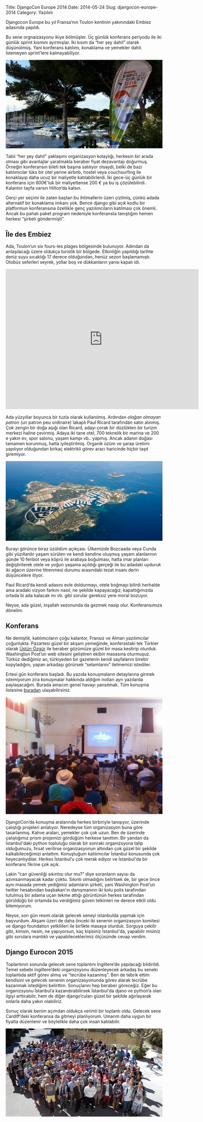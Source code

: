 Title: DjangoCon Europe 2014
Date: 2014-05-24
Slug: djangocon-europe-2014
Category: Yazılım

Djangocon Europe bu yıl Fransa’nın Toulon kentinin yakınındaki Embiez adasında yapıldı.

Bu sene orgnaizasyonu ikiye bölmüşler. Üç günlük konferans periyodu ile iki günlük sprint kısmını ayırmışlar.
İki kısım da “her şey dahil” olarak düşünülmüş. Yani konferans katılımı, konaklama ve yemekler dahil. İstemeyen sprint’lere kalmayabiliyor.

<img src="images/django-eurocon-2014-marina.jpg" alt="Marina"/>

Tabii “her şey dahil” yaklaşımı organizasyon kolaylığı, herkesin bir arada olması gibi avantajlar yaratmakla beraber
fiyat dezavantajı doğurmuş. Örneğin konferansın bileti tek başına satılıyor olsaydı, belki de bazı katılımcılar lüks
bir otel yerine airbnb, hostel veya couchsurfing ile konaklayıp daha ucuz bir maliyetle katılabilirlerdi.
İki gece-üç günlük bir konferans için 600€'luk bir maliyettense 200 € ya bu iş çözülebilirdi. Kalantor tayfa varsın Hilton’da kalsın.

Gerçi yer seçimi ile zaten baştan bu ihtimallerin üzeri çizilmiş, çünkü adada alternatif bir konaklama imkanı yok.
Bence django gibi açık kodlu bir platformun konferansına özellikle genç yazılımcıların katılması çok önemli.
Ancak bu pahalı paket program nedeniyle konferansta tanıştığım hemen herkesi “şirketi göndermişti”.

## Île des Embiez

Ada, Toulon’un six fours-les plages bölgesinde bulunuyor. Adından da anlaşılacağı üzere oldukça turistik bir bölgede.
Etkinliğin yapıldığı tarihte deniz suyu sıcaklığı 17 derece olduğundan, henüz sezon başlamamıştı.
Otobüs seferleri seyrek, yollar boş ve dükkanların yarısı kapalı idi.

<iframe src="https://www.google.com/maps/embed?pb=!1m18!1m12!1m3!1d12832.833549393437!2d5.791382752978804!3d43.07754020230995!2m3!1f0!2f0!3f0!3m2!1i1024!2i768!4f13.1!3m3!1m2!1s0x12c900fc41ab5f4d%3A0x93e8837c4f5523a7!2s%C3%8Eles+des+Embiez!5e1!3m2!1str!2s!4v1401138253212" width="620" height="450" frameborder="0" style="border:0"></iframe>

Ada yüzyıllar boyunca bir tuzla olarak kullanılmış. Ardından *olağan olmayan patron* (un patron peu ordinaire) lakaplı
Paul Ricard tarafından satın alınmış. Çok zengin bir doğa aşığı olan Ricard, adayı çorak bir düzlükten bir turizm merkezi haline çevirmiş.
Adaya iki tane otel, 700 teknelik bir marina ve 200 e yakın ev, spor salonu, yaşam kampı vb.. yapmış.
Ancak adanın doğası tamamen korunmuş, hatta iyileştirilmiş. Organik üzüm ve şarap üretimi yapılıyor olduğundan birkaç
elektrikli görev aracı haricinde hiçbir taşıt giremiyor.

<img src="images/django-eurocon-2014-island.jpg" alt="Ada" />

Burayı görünce biraz üzüldüm açıkçası. Ülkemizde Bozcaada veya Cunda gibi yüzıllardır yaşam sürülen ve kendi kendine oluşmuş
yaşam alanlarının günde 10 feribot veya köprü ile arabaya boğulması, hatta imar planları değiştirilerek otele ve yoğun
yaşama açıldığı gerçeği ile bu adadaki uyduruk iki ağacın üzerine titrenmesi durumu arasındaki tezat insanı derin düşüncelere itiyor.

Paul Ricard’da kendi adasını evle doldurmayı, otele boğmayı bilirdi herhalde ama aradaki vizyon farkını nasıl,
ne şekilde kapayacağız; kapattığımızda ortada bi ada kalacak mı vb. gibi sorular gereksiz yere moral bozuyor.

Neyse, ada güzel, inşallah sezonunda da gezmek nasip olur. Konferansımıza dönelim.

## Konferans

Ne demiştik, katılımcıların çoğu kalantor, Fransız ve Alman yazılımcılar çoğunlukta. Pazartesi güzel bir akşam yemeğinde,
konferastaki tek Türkler olarak [Üstün Özgür](https://twitter.com/UstunOzgur) ile beraber gözümüze güzel bir masa kestirip oturduk.
Washington Post’un web sitesini geliştiren ekibin masasına oturmuşuz. Türküz dediğimiz an, türkiyeden bir gazetenin kendi
sayfalarını birebir kopyladığını, yapan arkadaşı görürsek “selamlarını” iletmemizi istediler.

Ertesi gün konferans başladı. Bu yazıda konuşmaların detaylarına girmek istemiyorum zira konuşmalar hakkında aldığım
notları ayrı yazılarda paylaşacağım. Burada amacım genel havayı yansıtmak. Tüm konuşma listesine [buradan](http://2014.djangocon.eu/talks/) ulaşabilirsiniz.

<img src="images/django-eurocon-2014-conf.jpg" alt="Konferans"/>

DjangoCon’da konuşma aralarında herkes birbiriyle tanışıyor, üzerinde çalıştığı projeleri anlatıyor. Neredeyse tüm organizasyon
buna göre tasarlanmış. Kahve araları, yemekler çok çok uzun. Ben de üzerinde çalıştığımız prism projemizi gördüğüm herkese tanıttım.
Bir yandan da İstanbul'daki python topluluğu olarak bir sonraki organizsyona talip olduğumuzu, fırsat verilirse organizasyonun
altından çok güzel bir şekilde kalkabileceğimizi anlattım. Konuştuğum katılımcılar İstanbul konusunda çok heyecanlıydılar.
Herkes İstanbul’u çok merak ediyor ve İstanbul'da bir konferans fikrine çok açık.

Lakin “can güvenliği sıkıntısı olur mu?” diye soranların sayısı da azımsanmayacak kadar çoktu. Sıkıntı olmadığını belirtsek
de, bir gece önce aynı masada yemek yediğimiz adamların şirketi, yani Washington Post’un twitter hesabından başbakan'ın danışmanınn
iki kolu polis tarafından tutulmuş bir adama uçan tekme attığı görüntünün herkes tarafından görüldüğü bir ortamda bu verdiğimiz güven
telkinleri ne derece etkili oldu bilemiyorum.

Neyse, son gün resmi olarak gelecek seneyi istanbulda yapmak için başvurdum. Akşam üzeri de daha önceki iki senenin
organizasyon komitesi ve django foundation yetkilileri ile birlikte masaya oturduk. Sorguya çekilir gibi, kimsin, nesin,
ne yapıyorsun, kaç kişisiniz İstanbul'da, yapabilir misiniz gibi sorulara mantıklı ve yapabileceklerimiz ölçüsünde cevap verdim.

## Django Eurocon 2015

Toplantının sonunda gelecek sene toplantını İngiltere’de yapılacağı bildirildi. Temel sebebi ingiltere’deki organizsyonu
düzenleyecek arkadaş bu seneki toplantıda aktif görev almış ve “tecrübe kazanmış”. Ben de tebrik ettim kendisini ve
gelecek senenin organizasyonunda görev alarak tecrübe kazanmak istediğimi belirttim. Sonuçlarını hep beraber göreceğiz.
Eğer bu organizsyonu İstanbul’a kazandırabilirsek İstanbul'da djano ve python’a olan ilgiyi arttırabilir,
hem de diğer django’cuları güzel bir şekilde ağırlayarak onlarla daha yakın olabiliriz.

Sonuç olarak benim açımdan oldukça verimli bir toplantı oldu. Gelecek sene Cardiff’deki konferansa da gitmeyi planlıyorum.
Umarım daha uygun bir fiyatla düzenlenir ve böylelikle daha çok insan katılabilir.

<img src="images/django-eurocon-2014-final.jpg" alt="Drawing"/>
